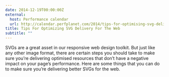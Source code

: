 ```yaml
---
date: 2014-12-19T00:00:00Z
external:
  host: Performance calendar
  url: http://calendar.perfplanet.com/2014/tips-for-optimising-svg-delivery-for-the-web/
title: Tips For Optimizing SVG Delivery For The Web
subtitle: ""
---
```


<p class="size-2x">
	SVGs are a great asset in our responsive web design toolkit. But just like any other image format, there are certain steps you should take to make sure you’re delivering optimised resources that don’t have a negative impact on your page’s performance. Here are some things that you can do to make sure you’re delivering better SVGs for the web.
</p>